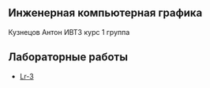 ## Инженерная компьютерная графика 
Кузнецов Антон ИВТ3 курс 1 группа

## Лабораторные работы
* [Lr-3](comp-graph06/lr3)
